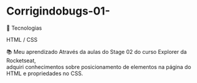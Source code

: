 # Corrigindobugs-01-
📌 Tecnologias

HTML / CSS

📚 Meu aprendizado
Através da aulas do Stage 02 do curso Explorer da Rocketseat,<br> 
adquiri conhecimentos sobre posicionamento de elementos na página 
do HTML e propriedades no CSS.



